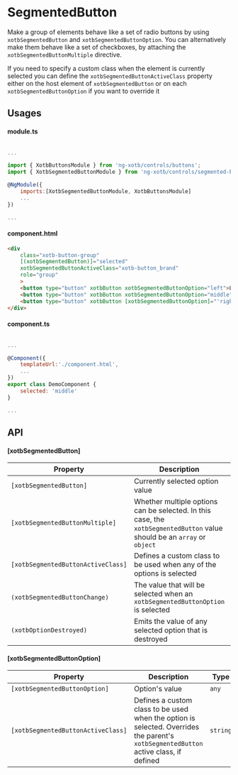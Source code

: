 # SegmentedButton

Make a group of elements behave like a set of radio buttons by using `xotbSegmentedButton` and `xotbSegmentedButtonOption`. You can alternatively make them behave like a set of checkboxes, by attaching the `xotbSegmentedButtonMultiple` directive.

If you need to specify a custom class when the element is currently selected you can define the `xotbSegmentedButtonActiveClass` property either on the host element of `xotbSegmentedButton` or on each `xotbSegmentedButtonOption` if you want to override it

## Usages

#### module.ts
```javascript

...

import { XotbButtonsModule } from 'ng-xotb/controls/buttons';
import { XotbSegmentedButtonModule } from 'ng-xotb/controls/segmented-button'

@NgModule({
    imports:[XotbSegmentedButtonModule, XotbButtonsModule]
    ...
})

...
```

#### component.html
```html
<div
    class="xotb-button-group"
    [(xotbSegmentedButton)]="selected"
    xotbSegmentedButtonActiveClass="xotb-button_brand"
    role="group"
    >
    <button type="button" xotbButton xotbSegmentedButtonOption="left">Left</button>
    <button type="button" xotbButton xotbSegmentedButtonOption="middle">Middle</button>
    <button type="button" xotbButton [xotbSegmentedButtonOption]="'right'">Right</button>
</div>
```

#### component.ts
```javascript

...

@Component({
    templateUrl:'./component.html',
    ...
})
export class DemoComponent {
    selected: 'middle'
}

...
```

## API
 
#### [xotbSegmentedButton]

| Property | Description | Type | Default |
| --- | --- | --- | --- |
| `[xotbSegmentedButton]` | Currently selected option value | `any` |  |
| `[xotbSegmentedButtonMultiple]` | Whether multiple options can be selected. In this case, the `xotbSegmentedButton` value should be an `array` or `object` | `boolean` | `false` |
| `[xotbSegmentedButtonActiveClass]` | Defines a custom class to be used when any of the options is selected | `string` |  |
| `(xotbSegmentedButtonChange)` | The value that will be selected when an `xotbSegmentedButtonOption` is selected | `EventEmitter` |  |
| `(xotbOptionDestroyed)` | Emits the value of any selected option that is destroyed  | `EventEmitter` |  |


#### [xotbSegmentedButtonOption]

| Property | Description | Type | Default |
| --- | --- | --- | --- |
| `[xotbSegmentedButtonOption]` | Option's value | `any` |  |
| `[xotbSegmentedButtonActiveClass]` | Defines a custom class to be used when the option is selected. Overrides the parent's `xotbSegmentedButton` active class, if defined | `string` |  |
